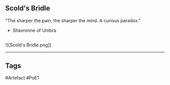 ## Scold's Bridle
"The sharper the pain, the sharper the mind.
A curious paradox."
- Shavronne of Umbra
##
![[Scold's Bridle.png]]

---
## Tags
#Artefact
#PoE1
